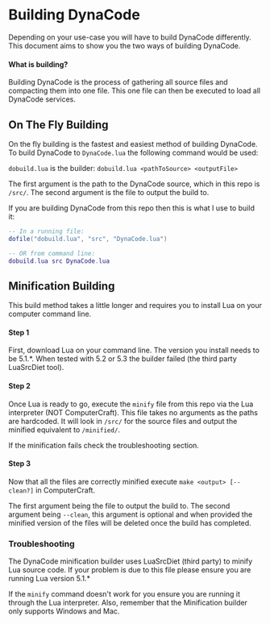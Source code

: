 # Building DynaCode

Depending on your use-case you will have to build DynaCode differently. This document aims to show you the two ways of building DynaCode.

#### What is building?
Building DynaCode is the process of gathering all source files and compacting them into one file. This one file can then be executed to load all DynaCode services.

## On The Fly Building
On the fly building is the fastest and easiest method of building DynaCode. To build DynaCode to `DynaCode.lua` the following command would be used:

`dobuild.lua` is the builder: `dobuild.lua <pathToSource> <outputFile>`

The first argument is the path to the DynaCode source, which in this repo is `/src/`. The second argument is the file to output the build to.

If you are building DynaCode from this repo then this is what I use to build it:
```lua
-- In a running file:
dofile("dobuild.lua", "src", "DynaCode.lua")

-- OR from command line:
dobuild.lua src DynaCode.lua
```

## Minification Building
This build method takes a little longer and requires you to install Lua on your computer command line.

#### Step 1
First, download Lua on your command line. The version you install needs to be 5.1.\*. When tested with 5.2 or 5.3 the builder failed (the third party LuaSrcDiet tool).

#### Step 2
Once Lua is ready to go, execute the `minify` file from this repo via the Lua interpreter (NOT ComputerCraft). This file takes no arguments as the paths are hardcoded. It will look in `/src/` for the source files and output the minified equivalent to `/minified/`.

If the minification fails check the troubleshooting section.

#### Step 3
Now that all the files are correctly minified execute `make <output> [--clean?]` in ComputerCraft.

The first argument being the file to output the build to. The second argument being `--clean`, this argument is optional and when provided the minified version of the files will be deleted once the build has completed.

### Troubleshooting
The DynaCode minification builder uses LuaSrcDiet (third party) to minify Lua source code. If your problem is due to this file please ensure you are running Lua version 5.1.\*

If the `minify` command doesn't work for you ensure you are running it through the Lua interpreter. Also, remember that the Minification builder only supports Windows and Mac.
